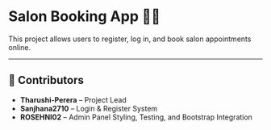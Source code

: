 # Salon Booking App 💇‍♀️

This project allows users to register, log in, and book salon appointments online.

---

## 👥 Contributors

- **Tharushi-Perera** – Project Lead
- **Sanjhana2710** – Login & Register System
- **ROSEHNI02** – Admin Panel Styling, Testing, and Bootstrap Integration 
